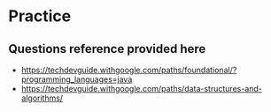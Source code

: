 # Practice

## Questions reference provided here
* https://techdevguide.withgoogle.com/paths/foundational/?programming_languages=java
* https://techdevguide.withgoogle.com/paths/data-structures-and-algorithms/
